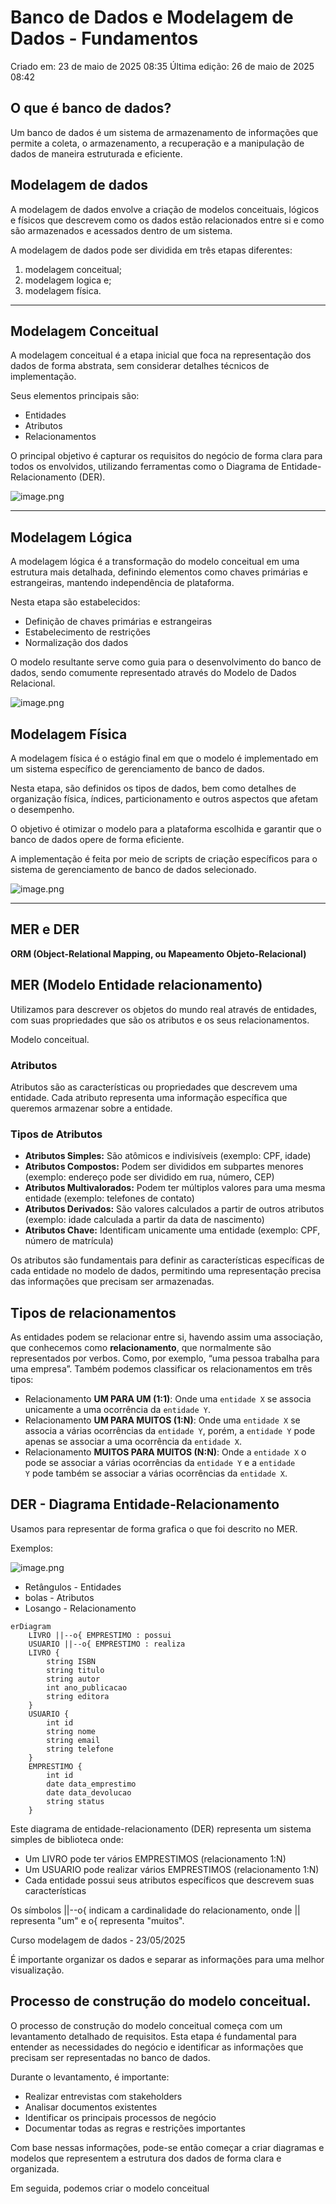 # Banco de Dados e Modelagem de Dados - Fundamentos

Criado em: 23 de maio de 2025 08:35
Última edição: 26 de maio de 2025 08:42

## **O que é banco de dados?**

Um banco de dados é um sistema de armazenamento de informações que permite a coleta, o armazenamento, a recuperação e a manipulação de dados de maneira estruturada e eficiente.

## Modelagem de dados

A modelagem de dados envolve a criação de modelos conceituais, lógicos e físicos que descrevem como os dados estão relacionados entre si e como são armazenados e acessados dentro de um sistema.

A modelagem de dados pode ser dividida em três etapas diferentes: 

1. modelagem conceitual;
2. modelagem logica e;
3. modelagem física.

---

## Modelagem Conceitual

A modelagem conceitual é a etapa inicial que foca na representação dos dados de forma abstrata, sem considerar detalhes técnicos de implementação.

Seus elementos principais são:

- Entidades
- Atributos
- Relacionamentos

O principal objetivo é capturar os requisitos do negócio de forma clara para todos os envolvidos, utilizando ferramentas como o Diagrama de Entidade-Relacionamento (DER).

![image.png](image.png)

---

## Modelagem Lógica

A modelagem lógica é a transformação do modelo conceitual em uma estrutura mais detalhada, definindo elementos como chaves primárias e estrangeiras, mantendo independência de plataforma.

Nesta etapa são estabelecidos:

- Definição de chaves primárias e estrangeiras
- Estabelecimento de restrições
- Normalização dos dados

O modelo resultante serve como guia para o desenvolvimento do banco de dados, sendo comumente representado através do Modelo de Dados Relacional.

![image.png](image%201.png)

## **Modelagem Física**

A modelagem física é o estágio final em que o modelo é implementado em um sistema específico de gerenciamento de banco de dados.

Nesta etapa, são definidos os tipos de dados, bem como detalhes de organização física, índices, particionamento e outros aspectos que afetam o desempenho.

O objetivo é otimizar o modelo para a plataforma escolhida e garantir que o banco de dados opere de forma eficiente.

A implementação é feita por meio de scripts de criação específicos para o sistema de gerenciamento de banco de dados selecionado.

![image.png](image%202.png)

---

## MER e DER

**ORM (Object-Relational Mapping, ou Mapeamento Objeto-Relacional)**

## MER (Modelo Entidade relacionamento)

Utilizamos para descrever os objetos do mundo real através de entidades, com suas propriedades que são os atributos e os seus relacionamentos.

Modelo conceitual.

### Atributos

Atributos são as características ou propriedades que descrevem uma entidade. Cada atributo representa uma informação específica que queremos armazenar sobre a entidade.

### Tipos de Atributos

- **Atributos Simples:** São atômicos e indivisíveis (exemplo: CPF, idade)
- **Atributos Compostos:** Podem ser divididos em subpartes menores (exemplo: endereço pode ser dividido em rua, número, CEP)
- **Atributos Multivalorados:** Podem ter múltiplos valores para uma mesma entidade (exemplo: telefones de contato)
- **Atributos Derivados:** São valores calculados a partir de outros atributos (exemplo: idade calculada a partir da data de nascimento)
- **Atributos Chave:** Identificam unicamente uma entidade (exemplo: CPF, número de matrícula)

Os atributos são fundamentais para definir as características específicas de cada entidade no modelo de dados, permitindo uma representação precisa das informações que precisam ser armazenadas.

## Tipos de relacionamentos

As entidades podem se relacionar entre si, havendo assim uma associação, que conhecemos como **relacionamento**, que normalmente são representados por verbos. Como, por exemplo, “uma pessoa trabalha para uma empresa”. Também podemos classificar os relacionamentos em três tipos:

- Relacionamento **UM PARA UM (1:1)**: Onde uma `entidade X` se associa unicamente a uma ocorrência da `entidade Y`.
- Relacionamento **UM PARA MUITOS (1:N)**: Onde uma `entidade X` se associa a várias ocorrências da `entidade Y`, porém, a `entidade Y` pode apenas se associar a uma ocorrência da `entidade X`.
- Relacionamento **MUITOS PARA MUITOS (N:N)**: Onde a `entidade X` o pode se associar a várias ocorrências da `entidade Y` e a `entidade Y` pode também se associar a várias ocorrências da `entidade X`.

## DER - Diagrama Entidade-Relacionamento

Usamos para representar de forma grafica o que foi descrito no MER.

Exemplos:

![image.png](image%203.png)

- Retângulos - Entidades
- bolas - Atributos
- Losango - Relacionamento

```mermaid
erDiagram
    LIVRO ||--o{ EMPRESTIMO : possui
    USUARIO ||--o{ EMPRESTIMO : realiza
    LIVRO {
        string ISBN
        string titulo
        string autor
        int ano_publicacao
        string editora
    }
    USUARIO {
        int id
        string nome
        string email
        string telefone
    }
    EMPRESTIMO {
        int id
        date data_emprestimo
        date data_devolucao
        string status
    }

```

Este diagrama de entidade-relacionamento (DER) representa um sistema simples de biblioteca onde:

- Um LIVRO pode ter vários EMPRESTIMOS (relacionamento 1:N)
- Um USUARIO pode realizar vários EMPRESTIMOS (relacionamento 1:N)
- Cada entidade possui seus atributos específicos que descrevem suas características

Os símbolos ||--o{ indicam a cardinalidade do relacionamento, onde || representa "um" e o{ representa "muitos".

Curso modelagem de dados - 23/05/2025

É importante organizar os dados e separar as informações para uma melhor visualização.

## Processo de construção do modelo conceitual.

O processo de construção do modelo conceitual começa com um levantamento detalhado de requisitos. Esta etapa é fundamental para entender as necessidades do negócio e identificar as informações que precisam ser representadas no banco de dados.

Durante o levantamento, é importante:

- Realizar entrevistas com stakeholders
- Analisar documentos existentes
- Identificar os principais processos de negócio
- Documentar todas as regras e restrições importantes

Com base nessas informações, pode-se então começar a criar diagramas e modelos que representem a estrutura dos dados de forma clara e organizada.

Em seguida, podemos criar o modelo conceitual